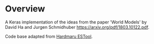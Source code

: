 # Overview


A Keras implementation of the ideas from the paper 'World Models' by David Ha and Jurgen Schmidhuber https://arxiv.org/pdf/1803.10122.pdf. 

Code base adapted from [Hardmaru ESTool](https://github.com/hardmaru/estool). 

